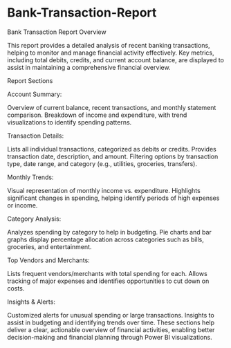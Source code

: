 # Bank-Transaction-Report

Bank Transaction Report Overview

This report provides a detailed analysis of recent banking transactions, helping to monitor and manage financial activity effectively. Key metrics, including total debits, credits, and current account balance, are displayed to assist in maintaining a comprehensive financial overview.

Report Sections

Account Summary:

Overview of current balance, recent transactions, and monthly statement comparison.
Breakdown of income and expenditure, with trend visualizations to identify spending patterns.

Transaction Details:

Lists all individual transactions, categorized as debits or credits.
Provides transaction date, description, and amount.
Filtering options by transaction type, date range, and category (e.g., utilities, groceries, transfers).

Monthly Trends:

Visual representation of monthly income vs. expenditure.
Highlights significant changes in spending, helping identify periods of high expenses or income.

Category Analysis:

Analyzes spending by category to help in budgeting.
Pie charts and bar graphs display percentage allocation across categories such as bills, groceries, and entertainment.

Top Vendors and Merchants:

Lists frequent vendors/merchants with total spending for each.
Allows tracking of major expenses and identifies opportunities to cut down on costs.

Insights & Alerts:

Customized alerts for unusual spending or large transactions.
Insights to assist in budgeting and identifying trends over time.
These sections help deliver a clear, actionable overview of financial activities, enabling better decision-making and financial planning through Power BI visualizations.







